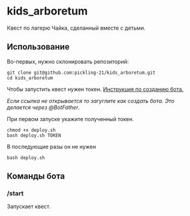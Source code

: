 # kids_arboretum

Квест по лагерю Чайка, cделанный вместе с детьми. 

## Использование
Во-первых, нужно склонировать репозиторий:

```shell
git clone git@github.com:pickling-21/kids_arboretum.git
cd kids_arboretum
```

Чтобы запустить квест нужен токен. [Инструкция по созданию бота.](https://core.telegram.org/bots#how-do-i-create-a-bot)

_Если ссылка не открывается то загуглите как создать ботa. Это делается через @BotFather_.

При первом запуске укажите полученный токен. 

```shell
chmod +x deploy.sh
bash deploy.sh TOKEN
```

В последующие разы он не нужен
```shell
bash deploy.sh
```

## Команды бота

### /start

Запускает квест.
